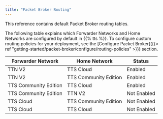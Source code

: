 ```yaml
---
title: "Packet Broker Routing"
---
```


This reference contains default Packet Broker routing tables.

<!--more-->

The following table explains which Forwarder Networks and Home Networks are configured by default in {{% tts %}}. To configure custom routing policies for your deployment, see the [Configure Packet Broker]({{< ref "getting-started/packet-broker/configure/routing-policies" >}}) section.

|Forwarder Network | Home Network | Status|
|--- | --- | ---|
|TTN V2 | TTS Cloud | Enabled|
|TTN V2 | TTS Community Edition | Enabled|
|TTS Community Edition | TTS Cloud | Enabled|
|TTS Community Edition | TTN V2 | Not Enabled|
|TTS Cloud | TTS Community Edition | Not Enabled|
|TTS Cloud <TENANT X> | TTS Cloud <TENANT Y> | Not Enabled|

